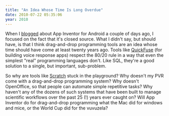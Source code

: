 ```yaml
---
title: "An Idea Whose Time Is Long Overdue"
date: 2010-07-22 05:35:06
year: 2010
---
```

When I <a href="http://pyre.third-bit.com/blog/archives/3951.html">blogged</a> about App Inventor for Android a couple of days ago, I focused on the fact that it's closed source. What I didn't say, but should have, is that I think drag-and-drop programming tools are an idea whose time should have come at least twenty years ago. Tools like <a href="http://quickfuseapps.com/">QuickFuse</a> (for building voice response apps) respect the 80/20 rule in a way that even the simplest "real" programming languages don't. Like SQL, they're a good solution to a single, but important, sub-problem.

So why are tools like <a href="http://scratch.mit.edu/">Scratch</a> stuck in the playground? Why doesn't my PVR come with a drag-and-drop programming system? Why doesn't OpenOffice, so that people can automate simple repetitive tasks? Why haven't any of the dozens of such systems that have been built to manage scientific workflows over the past 25 (!) years ever caught on? Will App Inventor do for drag-and-drop programming what the Mac did for windows and mice, or the World Cup did for the vuvuzela?
